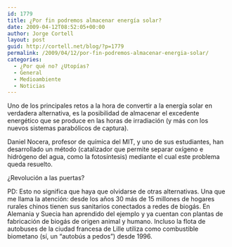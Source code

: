 ```yaml
---
id: 1779
title: ¿Por fin podremos almacenar energía solar?
date: 2009-04-12T08:52:05+00:00
author: Jorge Cortell
layout: post
guid: http://cortell.net/blog/?p=1779
permalink: /2009/04/12/por-fin-podremos-almacenar-energia-solar/
categories:
  - ¿Por qué no? ¿Utopías?
  - General
  - Medioambiente
  - Noticias
---
```

Uno de los principales retos a la hora de convertir a la energía solar en verdadera alternativa, es la posibilidad de almacenar el excedente energético que se produce en las horas de irradiación (y más con los nuevos sistemas parabólicos de captura).

Daniel Nocera, profesor de química del MIT, y uno de sus estudiantes, han desarrollado un método (catalizador que permite separar oxígeno e hidrógeno del agua, como la fotosíntesis) mediante el cual este problema queda resuelto.

¿Revolución a las puertas?

PD: Esto no significa que haya que olvidarse de otras alternativas. Una que me llama la atención: desde los años 30 más de 15 millones de hogares rurales chinos tienen sus sanitarios conectados a redes de biogás. En Alemania y Suecia han aprendido del ejemplo y ya cuentan con plantas de fabricación de biogás de origen animal y humano. Incluso la flota de autobuses de la ciudad francesa de Lille utiliza como combustible biometano (sí, un &#8220;autobús a pedos&#8221;) desde 1996.